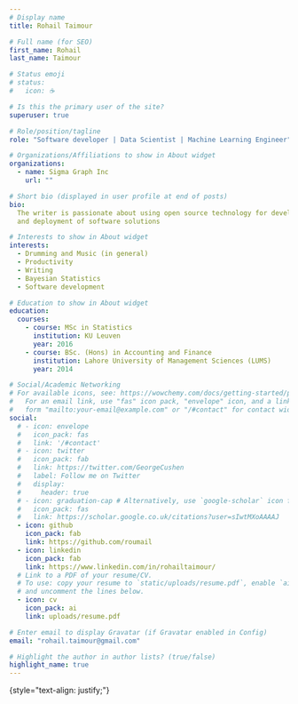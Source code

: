 ```yaml
---
# Display name
title: Rohail Taimour

# Full name (for SEO)
first_name: Rohail
last_name: Taimour

# Status emoji
# status:
#   icon: ☕️

# Is this the primary user of the site?
superuser: true

# Role/position/tagline
role: "Software developer | Data Scientist | Machine Learning Engineer"

# Organizations/Affiliations to show in About widget
organizations:
  - name: Sigma Graph Inc
    url: ""

# Short bio (displayed in user profile at end of posts)
bio:
  The writer is passionate about using open source technology for development
  and deployment of software solutions

# Interests to show in About widget
interests:
  - Drumming and Music (in general)
  - Productivity
  - Writing
  - Bayesian Statistics
  - Software development

# Education to show in About widget
education:
  courses:
    - course: MSc in Statistics
      institution: KU Leuven
      year: 2016
    - course: BSc. (Hons) in Accounting and Finance
      institution: Lahore University of Management Sciences (LUMS)
      year: 2014

# Social/Academic Networking
# For available icons, see: https://wowchemy.com/docs/getting-started/page-builder/#icons
#   For an email link, use "fas" icon pack, "envelope" icon, and a link in the
#   form "mailto:your-email@example.com" or "/#contact" for contact widget.
social:
  # - icon: envelope
  #   icon_pack: fas
  #   link: '/#contact'
  # - icon: twitter
  #   icon_pack: fab
  #   link: https://twitter.com/GeorgeCushen
  #   label: Follow me on Twitter
  #   display:
  #     header: true
  # - icon: graduation-cap # Alternatively, use `google-scholar` icon from `ai` icon pack
  #   icon_pack: fas
  #   link: https://scholar.google.co.uk/citations?user=sIwtMXoAAAAJ
  - icon: github
    icon_pack: fab
    link: https://github.com/roumail
  - icon: linkedin
    icon_pack: fab
    link: https://www.linkedin.com/in/rohailtaimour/
  # Link to a PDF of your resume/CV.
  # To use: copy your resume to `static/uploads/resume.pdf`, enable `ai` icons in `params.yaml`,
  # and uncomment the lines below.
  - icon: cv
    icon_pack: ai
    link: uploads/resume.pdf

# Enter email to display Gravatar (if Gravatar enabled in Config)
email: "rohail.taimour@gmail.com"

# Highlight the author in author lists? (true/false)
highlight_name: true
---
```


{style="text-align: justify;"}
